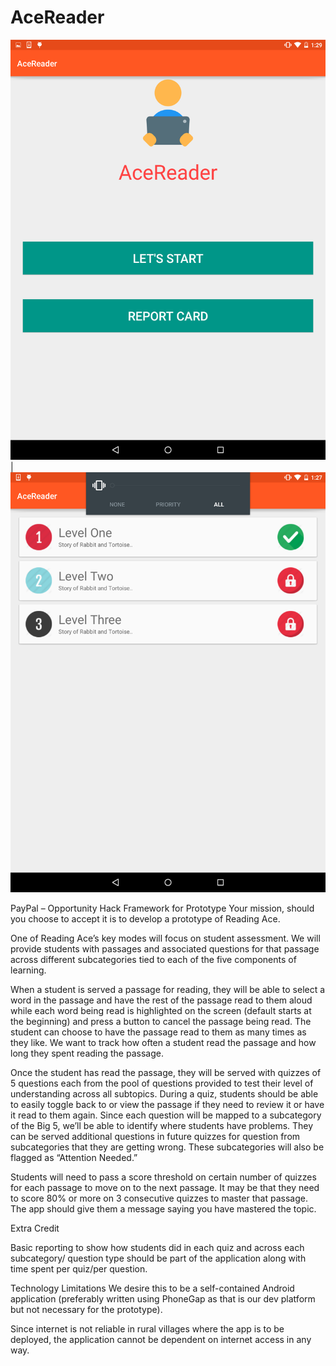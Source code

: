 # AceReader

![](screenshots/start.png "")  |  ![](screenshots/Screenshot_2015-10-04-13-27-51.png "")
  

PayPal – Opportunity Hack
Framework for Prototype
Your mission, should you choose to accept it is to develop a prototype of Reading Ace. 

One of Reading Ace’s key modes will focus on student assessment.  We will provide students with passages and associated questions for that passage across different subcategories tied to each of the five components of learning.

When a student is served a passage for reading, they will be able to select a word in the passage and have the rest of the passage read to them aloud while each word being read is highlighted on the screen (default starts at the beginning) and press a button to cancel the passage being read.  The student can choose to have the passage read to them as many times as they like.  We want to track how often a student read the passage and how long they spent reading the passage.

Once the student has read the passage, they will be served with quizzes of 5 questions each from the pool of questions provided to test their level of understanding across all subtopics. During a quiz, students should be able to easily toggle back to or view the passage if they need to review it or have it read to them again.  Since each question will be mapped to a subcategory of the Big 5, we’ll be able to identify where students have problems.  They can be served additional questions in future quizzes for question from subcategories that they are getting wrong.  These subcategories will also be flagged as “Attention Needed.”

Students will need to pass a score threshold on certain number of quizzes for each passage to move on to the next passage. It may be that they need to score 80% or more on 3 consecutive quizzes to master that passage. The app should give them a message saying you have mastered the topic. 

Extra Credit

Basic reporting to show how students did in each quiz and across each subcategory/ question type should be part of the application along with time spent per quiz/per question.

Technology Limitations
We desire this to be a self-contained Android application (preferably written using PhoneGap as that is our dev platform but not necessary for the prototype). 

Since internet is not reliable in rural villages where the app is to be deployed, the application cannot be dependent on internet access in any way.

